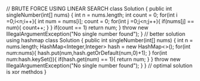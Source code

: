 // BRUTE FORCE USING LINEAR SEARCH
class Solution {
public int singleNumber(int[] nums) {
int n = nums.length;
int count = 0;
for(int i =0;i<n;i++){
int num = nums[i];
count = 0;
for(int j =0;j<n;j++){
if(nums[j] == num){
count++;
}
}
if(count == 1) return num;
}
throw new IllegalArgumentException("No single number found");
}
// better solution using hashmap
class Solution {
public int singleNumber(int[] nums) {
int n = nums.length;
HashMap<Integer,Integer> hash = new HashMap<>();
for(int num:nums){
hash.put(num,hash.getOrDefault(num,0)+1);
}
for(int num:hash.keySet()){
if(hash.get(num) == 1){
return num;
}
}
throw new IllegalArgumentException("No single number found");
}
}
// optimal solution is xor methdos
}